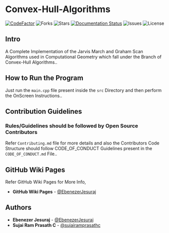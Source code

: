 # Convex-Hull-Algorithms

[![CodeFactor](https://www.codefactor.io/repository/github/ebenezerjesuraj/convex-hull-algorithms/badge/master)](https://www.codefactor.io/repository/github/ebenezerjesuraj/convex-hull-algorithms/overview/master)
![Forks](https://img.shields.io/github/forks/EbenezerJesuraj/Convex-Hull-Algorithms)
![Stars](https://img.shields.io/github/stars/EbenezerJesuraj/Convex-Hull-Algorithms)
[![Documentation Status](https://readthedocs.org/projects/convex-hull-algorithms/badge/?version=latest)](https://convex-hull-algorithms.readthedocs.io/en/latest/?badge=latest)
![Issues](https://img.shields.io/github/issues/EbenezerJesuraj/Convex-Hull-Algorithms)
![License](https://img.shields.io/github/license/EbenezerJesuraj/Convex-Hull-Algorithms)

## Intro

A Complete Implementation of the Jarvis March and Graham Scan Algorithms used in Computational Geometry which fall under the Branch of Convex-Hull Algorithms..

## How to Run the Program

Just run the `main.cpp` file present inside the `src` Directory and then perform the OnScreen Instructions..

## Contribution Guidelines

### Rules/Guidelines should be followed by Open Source Contributors

Refer `Contributing.md` file for more details and also the Contributors Code Structure should follow CODE_OF_CONDUCT Guidelines present in the `CODE_OF_CONDUCT.md` File..


## GitHub Wiki Pages

Refer GitHub Wiki Pages for More Info,

* **GitHub Wiki Pages** - [@EbenezerJesuraj](https://github.com/Alpha-Incorporated/Convex-Hull-Algorithms/wiki)

## Authors

* **Ebenezer Jesuraj** - [@EbenezerJesuraj](https://github.com/EbenezerJesuraj)
* **Sujai Ram Prasath C** - [@sujairamprasathc](https://github.com/sujairamprasathc)
